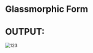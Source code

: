# Glassmorphic Form
#  OUTPUT:
![123](https://github.com/MuhammadSalmanKhan333/Glassmorphic-Designs/assets/139782620/71748062-8846-4007-9d25-f81c67527942)

